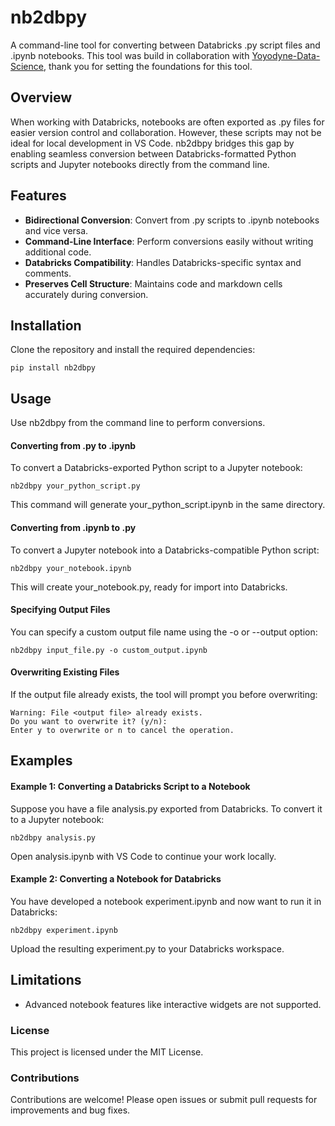 # nb2dbpy
A command-line tool for converting between Databricks .py script files and .ipynb notebooks. This tool was build in collaboration with 
[Yoyodyne-Data-Science](https://github.com/Yoyodyne-Data-Science), thank you for setting the foundations for this tool.

## Overview
When working with Databricks, notebooks are often exported as .py files for easier version control and collaboration. However, these scripts may not be ideal for local development in VS Code. nb2dbpy bridges this gap by enabling seamless conversion between Databricks-formatted Python scripts and Jupyter notebooks directly from the command line.

## Features
- **Bidirectional Conversion**: Convert from .py scripts to .ipynb notebooks and vice versa.
- **Command-Line Interface**: Perform conversions easily without writing additional code.
- **Databricks Compatibility**: Handles Databricks-specific syntax and comments.
- **Preserves Cell Structure**: Maintains code and markdown cells accurately during conversion.

## Installation
Clone the repository and install the required dependencies:

```
pip install nb2dbpy
```

## Usage
Use nb2dbpy from the command line to perform conversions.

#### Converting from .py to .ipynb
To convert a Databricks-exported Python script to a Jupyter notebook:

```
nb2dbpy your_python_script.py
```

This command will generate your_python_script.ipynb in the same directory.

#### Converting from .ipynb to .py
To convert a Jupyter notebook into a Databricks-compatible Python script:

```
nb2dbpy your_notebook.ipynb
```
This will create your_notebook.py, ready for import into Databricks.

#### Specifying Output Files
You can specify a custom output file name using the -o or --output option:

```
nb2dbpy input_file.py -o custom_output.ipynb
```

#### Overwriting Existing Files
If the output file already exists, the tool will prompt you before overwriting:

```
Warning: File <output file> already exists.
Do you want to overwrite it? (y/n):
Enter y to overwrite or n to cancel the operation.
```

## Examples
#### Example 1: Converting a Databricks Script to a Notebook
Suppose you have a file analysis.py exported from Databricks. To convert it to a Jupyter notebook:

```
nb2dbpy analysis.py
```
Open analysis.ipynb with VS Code to continue your work locally.

#### Example 2: Converting a Notebook for Databricks
You have developed a notebook experiment.ipynb and now want to run it in Databricks:

```
nb2dbpy experiment.ipynb
```
Upload the resulting experiment.py to your Databricks workspace.

## Limitations
- Advanced notebook features like interactive widgets are not supported.

### License
This project is licensed under the MIT License.

### Contributions
Contributions are welcome! Please open issues or submit pull requests for improvements and bug fixes.
